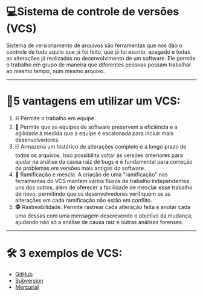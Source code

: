 # 💻Sistema de controle de versões (VCS)

Sistema de versionamento de arquivos são ferramentas que nos dão o controle de tudo aquilo que já foi feito, que já foi escrito, apagado e todas as alterações já realizadas no desenvolvimento de um software. Ele permite o trabalho em grupo de maneira que diferentes pessoas possam trabalhar ao mesmo tempo, num mesmo arquivo.

---

# 📃5 vantagens em utilizar um VCS:

<ol> 
  <li>⛓️ Permite o trabalho em equipe. </li>
  <li>🏃 Permite que as equipes de software preservem a eficiência e a agilidade à medida que a equipe é escalonada para incluir mais desenvolvedores.</li>
  <li>🗄️ Armazena um histórico de alterações completo e a longo prazo de todos os arquivos. Isso possibilita voltar às versões anteriores para ajudar na análise da causa raiz de bugs e é fundamental para correção de problemas em versões mais antigas do software.</li>
  <li>🔱 Ramificação e mescla. A criação de uma "ramificação" nas ferramentas do VCS mantém vários fluxos de trabalho independentes uns dos outros, além de oferecer a facilidade de mesclar esse trabalho de novo, permitindo que os desenvolvedores verifiquem se as alterações em cada ramificação não estão em conflito.</li>
  <li>🕵️ Rastreabilidade. Permite rastrear cada alteração feita e anotar cada uma dessas com uma mensagem descrevendo o objetivo da mudança, ajudando não só a análise de causa raiz e outras análises forenses.</li>  
</ol>

---

# 🛠️ 3 exemplos de VCS:

- [GitHub](https://github.com/)
- [Subversion](https://subversion.apache.org/)
- [Mercurial](https://www.mercurial-scm.org/)
